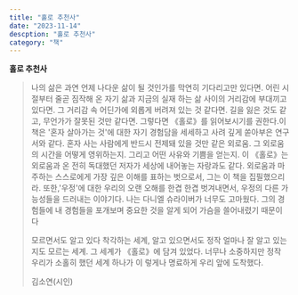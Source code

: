 ```yaml
---
title: "홀로 추천사"
date: "2023-11-14"
descption: "홀로 추천사"
category: "책"
---
```


**홀로 추천사**
>나의 삶은 과연 언제 나다운 삶이 될 것인가를 막연히 기다리고만 있다면. 어린 시절부터 줄곧 짐작해 온 자기 삶과 지금의 실재 하는 삶 사이의 거리감에 부대끼고 있다면. 그 거리감 속 어딘가에 외롭게 버려져 있는 것 같다면. 길을 잃은 것도 같고, 무언가가 잘못된 것만 같다면. 그렇다면 《홀로》를 읽어보시기를 권한다.이 책은 '혼자 살아가는 것'에 대한 자기 경험담을 세세하고 사려 깊게 쏟아부은 연구서와 같다. 혼자 사는 사람에게 반드시 전제돼 있을 것만 같은 외로움. 그 외로움의 시간을 어떻게 영위하는지. 그리고 어떤 사유와 기쁨을 얻는지. 이 《홀로》는 외로움과 온 전히 독대했던 저자가 세상에 내어놓는 자랑과도 같다. 외로움과 마주하는 스스로에게 가장 깊은 이해를 표하는 벗으로서, 그는 이 책을 집필했으리라. 또한,'우정'에 대한 우리의 오랜 오해를 한겹 한겹 벗겨내면서, 우정의 다른 가능성들을 드러내는 이야기다. 나는 다니엘 슈라이버가 너무도 고마웠다. 그의 경험들에 내 경험들을 포개보며 중요한 것을 알게 되어 가슴을 쓸어내렸기 때문이다
>
>모르면서도 알고 있다 착각하는 세계, 알고 있으면서도 정작 얼마나 잘 알고 있는지도 모르는 세계. 그 세계가 《홀로》에 담겨 있었다. 너무나 소중하지만 정작 우리가 소홀히 했던 세계 하나가 이 렇게나 명료하게 우리 앞에 도착했다.
>
>김소연(시인)